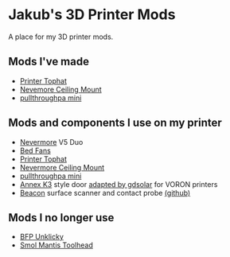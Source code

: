 # Jakub's 3D Printer Mods

A place for my 3D printer mods.

## Mods I've made

- [Printer Tophat](https://github.com/jakub874/Jakub3DPrinterMods/tree/main/Tophat)
- [Nevemore Ceiling Mount](https://github.com/jakub874/Jakub3DPrinterMods/tree/main/Nevermore%20Ceiling%20Mount)
- [pullthroughpa mini](https://github.com/jakub874/Jakub3DPrinterMods/tree/main/pullthroughpa%20mini)

## Mods and components I use on my printer
- [Nevermore](https://github.com/nevermore3d/Nevermore_Micro) V5 Duo
- [Bed Fans](https://github.com/VoronDesign/VoronUsers/tree/master/printer_mods/Ellis/Bed_Fans)
- [Printer Tophat](https://github.com/jakub874/Jakub3DPrinterMods/tree/main/Tophat)
- [Nevermore Ceiling Mount](https://github.com/jakub874/Jakub3DPrinterMods/tree/main/Nevermore%20Ceiling%20Mount)
- [pullthroughpa mini](https://github.com/jakub874/Jakub3DPrinterMods/tree/main/pullthroughpa%20mini)
- [Annex K3](https://github.com/Annex-Engineering/Gasherbrum-K3/tree/main) style door [adapted by gdsolar](https://github.com/gdsolar/Printer-Mods/tree/main/Voron/K3_Style_Door) for VORON printers
- [Beacon](https://beacon3d.com/) surface scanner and contact probe [(github)](https://github.com/beacon3d)

## Mods I no longer use
- [BFP Unklicky](https://github.com/jlas1/Klicky-Probe/tree/main/Probes/UnklickyNG/STL)
- [Smol Mantis Toolhead](https://github.com/sporkus/smol_mantis)
